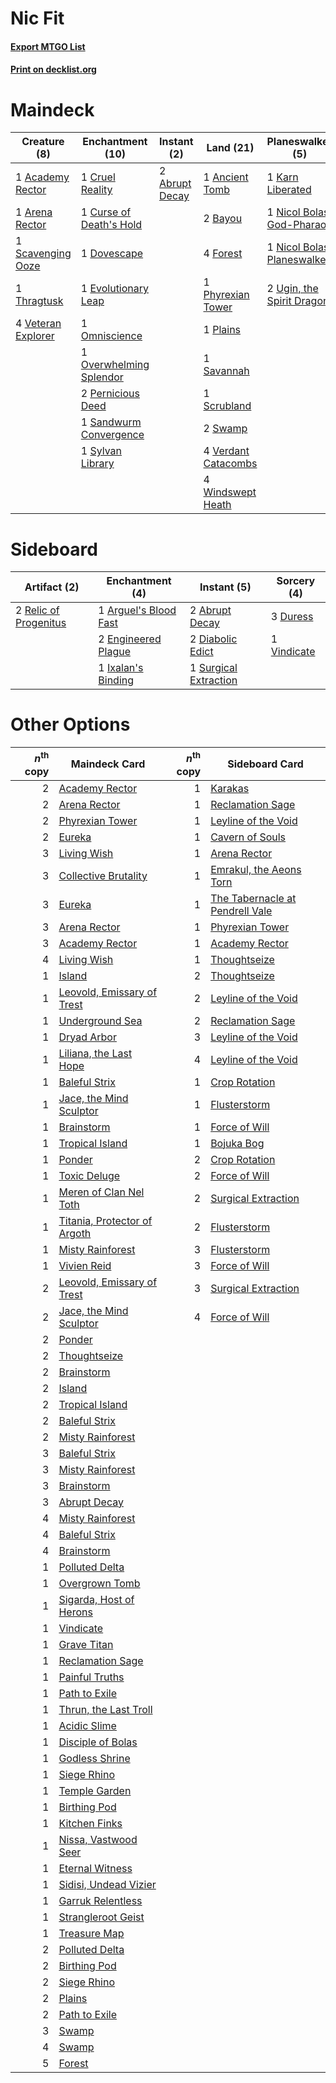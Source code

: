 # Nic Fit

#### [Export MTGO List](../collection/Nic%20Fit/Nic%20Fit.txt)
#### [Print on decklist.org](http://decklist.org/?deckmain=2%09Abrupt%20Decay%0A1%09Academy%20Rector%0A1%09Ancient%20Tomb%0A1%09Arena%20Rector%0A2%09Bayou%0A4%09Cabal%20Therapy%0A2%09Collective%20Brutality%0A1%09Cruel%20Reality%0A1%09Curse%20of%20Death's%20Hold%0A1%09Dovescape%0A1%09Eureka%0A1%09Evolutionary%20Leap%0A4%09Forest%0A4%09Green%20Sun's%20Zenith%0A1%09Karn%20Liberated%0A2%09Living%20Wish%0A1%09Nicol%20Bolas,%20God-Pharaoh%0A1%09Nicol%20Bolas,%20Planeswalker%0A1%09Omniscience%0A1%09Overwhelming%20Splendor%0A2%09Pernicious%20Deed%0A1%09Phyrexian%20Tower%0A1%09Plains%0A1%09Sandwurm%20Convergence%0A1%09Savannah%0A1%09Scavenging%20Ooze%0A1%09Scrubland%0A2%09Swamp%0A1%09Sylvan%20Library%0A1%09Thoughtseize%0A1%09Thragtusk%0A2%09Ugin,%20the%20Spirit%20Dragon%0A4%09Verdant%20Catacombs%0A4%09Veteran%20Explorer%0A4%09Windswept%20Heath&deckside=2%09Abrupt%20Decay%0A1%09Arguel's%20Blood%20Fast%0A2%09Diabolic%20Edict%0A3%09Duress%0A2%09Engineered%20Plague%0A1%09Ixalan's%20Binding%0A2%09Relic%20of%20Progenitus%0A1%09Surgical%20Extraction%0A1%09Vindicate)
# Maindeck

|                                        Creature (8)                                         |                                         Enchantment (10)                                         |                                       Instant (2)                                       |                                          Land (21)                                           |                                           Planeswalker (5)                                           |                                          Sorcery (14)                                           |
|---------------------------------------------------------------------------------------------|--------------------------------------------------------------------------------------------------|-----------------------------------------------------------------------------------------|----------------------------------------------------------------------------------------------|------------------------------------------------------------------------------------------------------|-------------------------------------------------------------------------------------------------|
|1 [Academy Rector](http://gatherer.wizards.com/Pages/Card/Details.aspx?multiverseid=15138)   |1 [Cruel Reality](http://gatherer.wizards.com/Pages/Card/Details.aspx?multiverseid=426786)        |2 [Abrupt Decay](http://gatherer.wizards.com/Pages/Card/Details.aspx?multiverseid=425971)|1 [Ancient Tomb](http://gatherer.wizards.com/Pages/Card/Details.aspx?multiverseid=382842)     |1 [Karn Liberated](http://gatherer.wizards.com/Pages/Card/Details.aspx?multiverseid=397828)           |4 [Cabal Therapy](http://gatherer.wizards.com/Pages/Card/Details.aspx?multiverseid=265166)       |
|1 [Arena Rector](http://gatherer.wizards.com/Pages/Card/Details.aspx?multiverseid=445991)    |1 [Curse of Death's Hold](http://gatherer.wizards.com/Pages/Card/Details.aspx?multiverseid=227075)|                                                                                         |2 [Bayou](http://gatherer.wizards.com/Pages/Card/Details.aspx?multiverseid=382860)            |1 [Nicol Bolas, God-Pharaoh](http://gatherer.wizards.com/Pages/Card/Details.aspx?multiverseid=430829) |2 [Collective Brutality](http://gatherer.wizards.com/Pages/Card/Details.aspx?multiverseid=414380)|
|1 [Scavenging Ooze](http://gatherer.wizards.com/Pages/Card/Details.aspx?multiverseid=425959) |1 [Dovescape](http://gatherer.wizards.com/Pages/Card/Details.aspx?multiverseid=107428)            |                                                                                         |4 [Forest](http://gatherer.wizards.com/Pages/Card/Details.aspx?multiverseid=439605)           |1 [Nicol Bolas, Planeswalker](http://gatherer.wizards.com/Pages/Card/Details.aspx?multiverseid=266154)|1 [Eureka](http://gatherer.wizards.com/Pages/Card/Details.aspx?multiverseid=382927)              |
|1 [Thragtusk](http://gatherer.wizards.com/Pages/Card/Details.aspx?multiverseid=425968)       |1 [Evolutionary Leap](http://gatherer.wizards.com/Pages/Card/Details.aspx?multiverseid=398573)    |                                                                                         |1 [Phyrexian Tower](http://gatherer.wizards.com/Pages/Card/Details.aspx?multiverseid=10677)   |2 [Ugin, the Spirit Dragon](http://gatherer.wizards.com/Pages/Card/Details.aspx?multiverseid=394086)  |4 [Green Sun's Zenith](http://gatherer.wizards.com/Pages/Card/Details.aspx?multiverseid=413711)  |
|4 [Veteran Explorer](http://gatherer.wizards.com/Pages/Card/Details.aspx?multiverseid=247534)|1 [Omniscience](http://gatherer.wizards.com/Pages/Card/Details.aspx?multiverseid=430669)          |                                                                                         |1 [Plains](http://gatherer.wizards.com/Pages/Card/Details.aspx?multiverseid=439601)           |                                                                                                      |2 [Living Wish](http://gatherer.wizards.com/Pages/Card/Details.aspx?multiverseid=442168)         |
|                                                                                             |1 [Overwhelming Splendor](http://gatherer.wizards.com/Pages/Card/Details.aspx?multiverseid=430708)|                                                                                         |1 [Savannah](http://gatherer.wizards.com/Pages/Card/Details.aspx?multiverseid=383079)         |                                                                                                      |1 [Thoughtseize](http://gatherer.wizards.com/Pages/Card/Details.aspx?multiverseid=438676)        |
|                                                                                             |2 [Pernicious Deed](http://gatherer.wizards.com/Pages/Card/Details.aspx?multiverseid=442201)      |                                                                                         |1 [Scrubland](http://gatherer.wizards.com/Pages/Card/Details.aspx?multiverseid=383083)        |                                                                                                      |                                                                                                 |
|                                                                                             |1 [Sandwurm Convergence](http://gatherer.wizards.com/Pages/Card/Details.aspx?multiverseid=426885) |                                                                                         |2 [Swamp](http://gatherer.wizards.com/Pages/Card/Details.aspx?multiverseid=439603)            |                                                                                                      |                                                                                                 |
|                                                                                             |1 [Sylvan Library](http://gatherer.wizards.com/Pages/Card/Details.aspx?multiverseid=383120)       |                                                                                         |4 [Verdant Catacombs](http://gatherer.wizards.com/Pages/Card/Details.aspx?multiverseid=426074)|                                                                                                      |                                                                                                 |
|                                                                                             |                                                                                                  |                                                                                         |4 [Windswept Heath](http://gatherer.wizards.com/Pages/Card/Details.aspx?multiverseid=405115)  |                                                                                                      |                                                                                                 |


# Sideboard

|                                          Artifact (2)                                          |                                        Enchantment (4)                                         |                                          Instant (5)                                           |                                     Sorcery (4)                                      |
|------------------------------------------------------------------------------------------------|------------------------------------------------------------------------------------------------|------------------------------------------------------------------------------------------------|--------------------------------------------------------------------------------------|
|2 [Relic of Progenitus](http://gatherer.wizards.com/Pages/Card/Details.aspx?multiverseid=205326)|1 [Arguel's Blood Fast](http://gatherer.wizards.com/Pages/Card/Details.aspx?multiverseid=439316)|2 [Abrupt Decay](http://gatherer.wizards.com/Pages/Card/Details.aspx?multiverseid=425971)       |3 [Duress](http://gatherer.wizards.com/Pages/Card/Details.aspx?multiverseid=270465)   |
|                                                                                                |2 [Engineered Plague](http://gatherer.wizards.com/Pages/Card/Details.aspx?multiverseid=12944)   |2 [Diabolic Edict](http://gatherer.wizards.com/Pages/Card/Details.aspx?multiverseid=442074)     |1 [Vindicate](http://gatherer.wizards.com/Pages/Card/Details.aspx?multiverseid=413752)|
|                                                                                                |1 [Ixalan's Binding](http://gatherer.wizards.com/Pages/Card/Details.aspx?multiverseid=435168)   |1 [Surgical Extraction](http://gatherer.wizards.com/Pages/Card/Details.aspx?multiverseid=397706)|                                                                                      |


# Other Options

|*n*<sup>th</sup> copy|                                             Maindeck Card                                             |*n*<sup>th</sup> copy|                                              Sideboard Card                                              |
|--------------------:|-------------------------------------------------------------------------------------------------------|--------------------:|----------------------------------------------------------------------------------------------------------|
|                    2|[Academy Rector](http://gatherer.wizards.com/Pages/Card/Details.aspx?multiverseid=15138)               |                    1|[Karakas](http://gatherer.wizards.com/Pages/Card/Details.aspx?multiverseid=201198)                        |
|                    2|[Arena Rector](http://gatherer.wizards.com/Pages/Card/Details.aspx?multiverseid=445991)                |                    1|[Reclamation Sage](http://gatherer.wizards.com/Pages/Card/Details.aspx?multiverseid=430359)               |
|                    2|[Phyrexian Tower](http://gatherer.wizards.com/Pages/Card/Details.aspx?multiverseid=10677)              |                    1|[Leyline of the Void](http://gatherer.wizards.com/Pages/Card/Details.aspx?multiverseid=205013)            |
|                    2|[Eureka](http://gatherer.wizards.com/Pages/Card/Details.aspx?multiverseid=382927)                      |                    1|[Cavern of Souls](http://gatherer.wizards.com/Pages/Card/Details.aspx?multiverseid=426057)                |
|                    3|[Living Wish](http://gatherer.wizards.com/Pages/Card/Details.aspx?multiverseid=442168)                 |                    1|[Arena Rector](http://gatherer.wizards.com/Pages/Card/Details.aspx?multiverseid=445991)                   |
|                    3|[Collective Brutality](http://gatherer.wizards.com/Pages/Card/Details.aspx?multiverseid=414380)        |                    1|[Emrakul, the Aeons Torn](http://gatherer.wizards.com/Pages/Card/Details.aspx?multiverseid=397905)        |
|                    3|[Eureka](http://gatherer.wizards.com/Pages/Card/Details.aspx?multiverseid=382927)                      |                    1|[The Tabernacle at Pendrell Vale](http://gatherer.wizards.com/Pages/Card/Details.aspx?multiverseid=201236)|
|                    3|[Arena Rector](http://gatherer.wizards.com/Pages/Card/Details.aspx?multiverseid=445991)                |                    1|[Phyrexian Tower](http://gatherer.wizards.com/Pages/Card/Details.aspx?multiverseid=10677)                 |
|                    3|[Academy Rector](http://gatherer.wizards.com/Pages/Card/Details.aspx?multiverseid=15138)               |                    1|[Academy Rector](http://gatherer.wizards.com/Pages/Card/Details.aspx?multiverseid=15138)                  |
|                    4|[Living Wish](http://gatherer.wizards.com/Pages/Card/Details.aspx?multiverseid=442168)                 |                    1|[Thoughtseize](http://gatherer.wizards.com/Pages/Card/Details.aspx?multiverseid=438676)                   |
|                    1|[Island](http://gatherer.wizards.com/Pages/Card/Details.aspx?multiverseid=439602)                      |                    2|[Thoughtseize](http://gatherer.wizards.com/Pages/Card/Details.aspx?multiverseid=438676)                   |
|                    1|[Leovold, Emissary of Trest](http://gatherer.wizards.com/Pages/Card/Details.aspx?multiverseid=416834)  |                    2|[Leyline of the Void](http://gatherer.wizards.com/Pages/Card/Details.aspx?multiverseid=205013)            |
|                    1|[Underground Sea](http://gatherer.wizards.com/Pages/Card/Details.aspx?multiverseid=383142)             |                    2|[Reclamation Sage](http://gatherer.wizards.com/Pages/Card/Details.aspx?multiverseid=430359)               |
|                    1|[Dryad Arbor](http://gatherer.wizards.com/Pages/Card/Details.aspx?multiverseid=282542)                 |                    3|[Leyline of the Void](http://gatherer.wizards.com/Pages/Card/Details.aspx?multiverseid=205013)            |
|                    1|[Liliana, the Last Hope](http://gatherer.wizards.com/Pages/Card/Details.aspx?multiverseid=414388)      |                    4|[Leyline of the Void](http://gatherer.wizards.com/Pages/Card/Details.aspx?multiverseid=205013)            |
|                    1|[Baleful Strix](http://gatherer.wizards.com/Pages/Card/Details.aspx?multiverseid=423507)               |                    1|[Crop Rotation](http://gatherer.wizards.com/Pages/Card/Details.aspx?multiverseid=417430)                  |
|                    1|[Jace, the Mind Sculptor](http://gatherer.wizards.com/Pages/Card/Details.aspx?multiverseid=382979)     |                    1|[Flusterstorm](http://gatherer.wizards.com/Pages/Card/Details.aspx?multiverseid=382942)                   |
|                    1|[Brainstorm](http://gatherer.wizards.com/Pages/Card/Details.aspx?multiverseid=382871)                  |                    1|[Force of Will](http://gatherer.wizards.com/Pages/Card/Details.aspx?multiverseid=382943)                  |
|                    1|[Tropical Island](http://gatherer.wizards.com/Pages/Card/Details.aspx?multiverseid=383138)             |                    1|[Bojuka Bog](http://gatherer.wizards.com/Pages/Card/Details.aspx?multiverseid=247536)                     |
|                    1|[Ponder](http://gatherer.wizards.com/Pages/Card/Details.aspx?multiverseid=244313)                      |                    2|[Crop Rotation](http://gatherer.wizards.com/Pages/Card/Details.aspx?multiverseid=417430)                  |
|                    1|[Toxic Deluge](http://gatherer.wizards.com/Pages/Card/Details.aspx?multiverseid=413650)                |                    2|[Force of Will](http://gatherer.wizards.com/Pages/Card/Details.aspx?multiverseid=382943)                  |
|                    1|[Meren of Clan Nel Toth](http://gatherer.wizards.com/Pages/Card/Details.aspx?multiverseid=430405)      |                    2|[Surgical Extraction](http://gatherer.wizards.com/Pages/Card/Details.aspx?multiverseid=397706)            |
|                    1|[Titania, Protector of Argoth](http://gatherer.wizards.com/Pages/Card/Details.aspx?multiverseid=430376)|                    2|[Flusterstorm](http://gatherer.wizards.com/Pages/Card/Details.aspx?multiverseid=382942)                   |
|                    1|[Misty Rainforest](http://gatherer.wizards.com/Pages/Card/Details.aspx?multiverseid=426065)            |                    3|[Flusterstorm](http://gatherer.wizards.com/Pages/Card/Details.aspx?multiverseid=382942)                   |
|                    1|[Vivien Reid](http://gatherer.wizards.com/Pages/Card/Details.aspx?multiverseid=447344)                 |                    3|[Force of Will](http://gatherer.wizards.com/Pages/Card/Details.aspx?multiverseid=382943)                  |
|                    2|[Leovold, Emissary of Trest](http://gatherer.wizards.com/Pages/Card/Details.aspx?multiverseid=416834)  |                    3|[Surgical Extraction](http://gatherer.wizards.com/Pages/Card/Details.aspx?multiverseid=397706)            |
|                    2|[Jace, the Mind Sculptor](http://gatherer.wizards.com/Pages/Card/Details.aspx?multiverseid=382979)     |                    4|[Force of Will](http://gatherer.wizards.com/Pages/Card/Details.aspx?multiverseid=382943)                  |
|                    2|[Ponder](http://gatherer.wizards.com/Pages/Card/Details.aspx?multiverseid=244313)                      |                     |                                                                                                          |
|                    2|[Thoughtseize](http://gatherer.wizards.com/Pages/Card/Details.aspx?multiverseid=438676)                |                     |                                                                                                          |
|                    2|[Brainstorm](http://gatherer.wizards.com/Pages/Card/Details.aspx?multiverseid=382871)                  |                     |                                                                                                          |
|                    2|[Island](http://gatherer.wizards.com/Pages/Card/Details.aspx?multiverseid=439602)                      |                     |                                                                                                          |
|                    2|[Tropical Island](http://gatherer.wizards.com/Pages/Card/Details.aspx?multiverseid=383138)             |                     |                                                                                                          |
|                    2|[Baleful Strix](http://gatherer.wizards.com/Pages/Card/Details.aspx?multiverseid=423507)               |                     |                                                                                                          |
|                    2|[Misty Rainforest](http://gatherer.wizards.com/Pages/Card/Details.aspx?multiverseid=426065)            |                     |                                                                                                          |
|                    3|[Baleful Strix](http://gatherer.wizards.com/Pages/Card/Details.aspx?multiverseid=423507)               |                     |                                                                                                          |
|                    3|[Misty Rainforest](http://gatherer.wizards.com/Pages/Card/Details.aspx?multiverseid=426065)            |                     |                                                                                                          |
|                    3|[Brainstorm](http://gatherer.wizards.com/Pages/Card/Details.aspx?multiverseid=382871)                  |                     |                                                                                                          |
|                    3|[Abrupt Decay](http://gatherer.wizards.com/Pages/Card/Details.aspx?multiverseid=425971)                |                     |                                                                                                          |
|                    4|[Misty Rainforest](http://gatherer.wizards.com/Pages/Card/Details.aspx?multiverseid=426065)            |                     |                                                                                                          |
|                    4|[Baleful Strix](http://gatherer.wizards.com/Pages/Card/Details.aspx?multiverseid=423507)               |                     |                                                                                                          |
|                    4|[Brainstorm](http://gatherer.wizards.com/Pages/Card/Details.aspx?multiverseid=382871)                  |                     |                                                                                                          |
|                    1|[Polluted Delta](http://gatherer.wizards.com/Pages/Card/Details.aspx?multiverseid=405104)              |                     |                                                                                                          |
|                    1|[Overgrown Tomb](http://gatherer.wizards.com/Pages/Card/Details.aspx?multiverseid=405103)              |                     |                                                                                                          |
|                    1|[Sigarda, Host of Herons](http://gatherer.wizards.com/Pages/Card/Details.aspx?multiverseid=240033)     |                     |                                                                                                          |
|                    1|[Vindicate](http://gatherer.wizards.com/Pages/Card/Details.aspx?multiverseid=413752)                   |                     |                                                                                                          |
|                    1|[Grave Titan](http://gatherer.wizards.com/Pages/Card/Details.aspx?multiverseid=389540)                 |                     |                                                                                                          |
|                    1|[Reclamation Sage](http://gatherer.wizards.com/Pages/Card/Details.aspx?multiverseid=430359)            |                     |                                                                                                          |
|                    1|[Painful Truths](http://gatherer.wizards.com/Pages/Card/Details.aspx?multiverseid=433050)              |                     |                                                                                                          |
|                    1|[Path to Exile](http://gatherer.wizards.com/Pages/Card/Details.aspx?multiverseid=370408)               |                     |                                                                                                          |
|                    1|[Thrun, the Last Troll](http://gatherer.wizards.com/Pages/Card/Details.aspx?multiverseid=214050)       |                     |                                                                                                          |
|                    1|[Acidic Slime](http://gatherer.wizards.com/Pages/Card/Details.aspx?multiverseid=380236)                |                     |                                                                                                          |
|                    1|[Disciple of Bolas](http://gatherer.wizards.com/Pages/Card/Details.aspx?multiverseid=389485)           |                     |                                                                                                          |
|                    1|[Godless Shrine](http://gatherer.wizards.com/Pages/Card/Details.aspx?multiverseid=405099)              |                     |                                                                                                          |
|                    1|[Siege Rhino](http://gatherer.wizards.com/Pages/Card/Details.aspx?multiverseid=386666)                 |                     |                                                                                                          |
|                    1|[Temple Garden](http://gatherer.wizards.com/Pages/Card/Details.aspx?multiverseid=405112)               |                     |                                                                                                          |
|                    1|[Birthing Pod](http://gatherer.wizards.com/Pages/Card/Details.aspx?multiverseid=218006)                |                     |                                                                                                          |
|                    1|[Kitchen Finks](http://gatherer.wizards.com/Pages/Card/Details.aspx?multiverseid=370458)               |                     |                                                                                                          |
|                    1|[Nissa, Vastwood Seer](http://gatherer.wizards.com/Pages/Card/Details.aspx?multiverseid=439341)        |                     |                                                                                                          |
|                    1|[Eternal Witness](http://gatherer.wizards.com/Pages/Card/Details.aspx?multiverseid=370427)             |                     |                                                                                                          |
|                    1|[Sidisi, Undead Vizier](http://gatherer.wizards.com/Pages/Card/Details.aspx?multiverseid=394695)       |                     |                                                                                                          |
|                    1|[Garruk Relentless](http://gatherer.wizards.com/Pages/Card/Details.aspx?multiverseid=439330)           |                     |                                                                                                          |
|                    1|[Strangleroot Geist](http://gatherer.wizards.com/Pages/Card/Details.aspx?multiverseid=262671)          |                     |                                                                                                          |
|                    1|[Treasure Map](http://gatherer.wizards.com/Pages/Card/Details.aspx?multiverseid=435410)                |                     |                                                                                                          |
|                    2|[Polluted Delta](http://gatherer.wizards.com/Pages/Card/Details.aspx?multiverseid=405104)              |                     |                                                                                                          |
|                    2|[Birthing Pod](http://gatherer.wizards.com/Pages/Card/Details.aspx?multiverseid=218006)                |                     |                                                                                                          |
|                    2|[Siege Rhino](http://gatherer.wizards.com/Pages/Card/Details.aspx?multiverseid=386666)                 |                     |                                                                                                          |
|                    2|[Plains](http://gatherer.wizards.com/Pages/Card/Details.aspx?multiverseid=439601)                      |                     |                                                                                                          |
|                    2|[Path to Exile](http://gatherer.wizards.com/Pages/Card/Details.aspx?multiverseid=370408)               |                     |                                                                                                          |
|                    3|[Swamp](http://gatherer.wizards.com/Pages/Card/Details.aspx?multiverseid=439603)                       |                     |                                                                                                          |
|                    4|[Swamp](http://gatherer.wizards.com/Pages/Card/Details.aspx?multiverseid=439603)                       |                     |                                                                                                          |
|                    5|[Forest](http://gatherer.wizards.com/Pages/Card/Details.aspx?multiverseid=439605)                      |                     |                                                                                                          |

